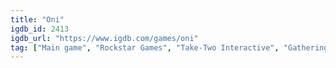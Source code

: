```yaml
---
title: "Oni"
igdb_id: 2413
igdb_url: "https://www.igdb.com/games/oni"
tag: ["Main game", "Rockstar Games", "Take-Two Interactive", "Gathering of Developers", "Rockstar Toronto", "Mediaquest", "Buka Entertainment", "MiST Land", "Bungie West", "Shooter", "Hack and slash/Beat 'em up", "Single player", "Third person", "Action", "Science fiction"]
---
```

